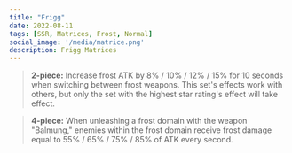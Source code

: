 ```yaml
---
title: "Frigg"
date: 2022-08-11
tags: [SSR, Matrices, Frost, Normal]
social_image: '/media/matrice.png'
description: Frigg Matrices
---
```


> **2-piece:** Increase frost ATK by 8% / 10% / 12% / 15% for 10 seconds when switching between frost weapons. This set's effects work with others, but only the set with the highest star rating's effect will take effect.

> **4-piece:** When unleashing a frost domain with the weapon "Balmung," enemies within the frost domain receive frost damage equal to 55% / 65% / 75% / 85% of ATK every second.